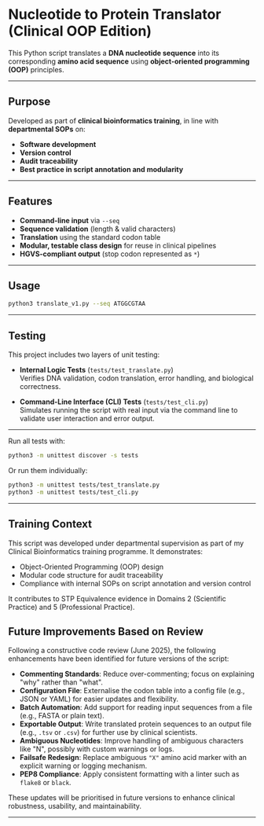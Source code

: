 # Nucleotide to Protein Translator (**Clinical OOP Edition**)

This Python script translates a **DNA nucleotide sequence** into its corresponding **amino acid sequence** using **object-oriented programming (OOP)** principles.

---

## **Purpose**

Developed as part of **clinical bioinformatics training**, in line with **departmental SOPs** on:

- **Software development**
- **Version control**
- **Audit traceability**
- **Best practice in script annotation and modularity**

---

## **Features**

- **Command-line input** via `--seq`
- **Sequence validation** (length & valid characters)
- **Translation** using the standard codon table
- **Modular, testable class design** for reuse in clinical pipelines
- **HGVS-compliant output** (stop codon represented as `*`)

---

## **Usage**

```bash
python3 translate_v1.py --seq ATGGCGTAA
```

---

## Testing

This project includes two layers of unit testing:

- **Internal Logic Tests** (`tests/test_translate.py`)  
  Verifies DNA validation, codon translation, error handling, and biological correctness.

- **Command-Line Interface (CLI) Tests** (`tests/test_cli.py`)  
  Simulates running the script with real input via the command line to validate user interaction and error output.

---

Run all tests with:

```bash
python3 -m unittest discover -s tests
```

Or run them individually:

```bash
python3 -m unittest tests/test_translate.py
python3 -m unittest tests/test_cli.py
```


---

## Training Context

This script was developed under departmental supervision as part of my Clinical Bioinformatics training programme. It demonstrates:

- Object-Oriented Programming (OOP) design
- Modular code structure for audit traceability
- Compliance with internal SOPs on script annotation and version control

It contributes to STP Equivalence evidence in Domains 2 (Scientific Practice) and 5 (Professional Practice).


## Future Improvements Based on Review

Following a constructive code review (June 2025), the following enhancements have been identified for future versions of the script:

- **Commenting Standards**: Reduce over-commenting; focus on explaining "why" rather than "what".
- **Configuration File**: Externalise the codon table into a config file (e.g., JSON or YAML) for easier updates and flexibility.
- **Batch Automation**: Add support for reading input sequences from a file (e.g., FASTA or plain text).
- **Exportable Output**: Write translated protein sequences to an output file (e.g., `.tsv` or `.csv`) for further use by clinical scientists.
- **Ambiguous Nucleotides**: Improve handling of ambiguous characters like "N", possibly with custom warnings or logs.
- **Failsafe Redesign**: Replace ambiguous `"X"` amino acid marker with an explicit warning or logging mechanism.
- **PEP8 Compliance**: Apply consistent formatting with a linter such as `flake8` or `black`.

These updates will be prioritised in future versions to enhance clinical robustness, usability, and maintainability.


---

